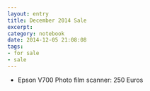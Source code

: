 ```yaml
--- 
layout: entry
title: December 2014 Sale
excerpt:
category: notebook
date: 2014-12-05 21:08:08
tags: 
- for sale
- sale
---
```


- Epson V700 Photo film scanner: 250 Euros
